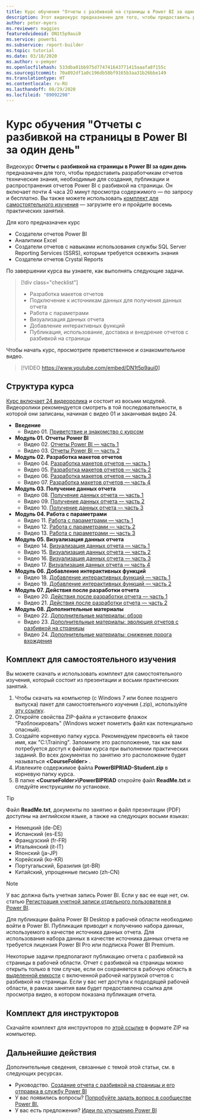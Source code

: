 ```yaml
---
title: Курс обучения "Отчеты с разбивкой на страницы в Power BI за один день"
description: Этот видеокурс предназначен для того, чтобы предоставить разработчикам отчетов технические знания, необходимые для создания, публикации и распространения отчетов Power BI с разбивкой на страницы.
author: peter-myers
ms.reviewer: maggies
featuredvideoid: DN1t5p9aui0
ms.service: powerbi
ms.subservice: report-builder
ms.topic: tutorial
ms.date: 03/18/2020
ms.author: v-pemyer
ms.openlocfilehash: 533dba01bb975d774741643771415aaafa8f155c
ms.sourcegitcommit: 70a892df1a0c196db58bf9165b3aa31b26bbe149
ms.translationtype: HT
ms.contentlocale: ru-RU
ms.lasthandoff: 08/29/2020
ms.locfileid: "89092298"
---
```

# <a name="power-bi-paginated-reports-in-a-day-course"></a>Курс обучения "Отчеты с разбивкой на страницы в Power BI за один день"

Видеокурс **Отчеты с разбивкой на страницы в Power BI за один день** предназначен для того, чтобы предоставить разработчикам отчетов технические знания, необходимые для создания, публикации и распространения отчетов Power BI с разбивкой на страницы. Он включает почти 4 часа 20 минут просмотра содержимого — по запросу и бесплатно. Вы также можете использовать [комплект для самостоятельного изучения](#self-study-kit) — загрузите его и пройдите восемь практических занятий.

Для кого предназначен курс

- Создатели отчетов Power BI
- Аналитики Excel
- Создатели отчетов с навыками использования службы SQL Server Reporting Services (SSRS), которым требуется освежить знания
- Создатели отчетов Crystal Reports

По завершении курса вы узнаете, как выполнять следующие задачи.

> [!div class="checklist"]
> - Разработка макетов отчетов
> - Подключение к источникам данных для получения данных отчета
> - Работа с параметрами
> - Визуализация данных отчета
> - Добавление интерактивных функций
> - Публикация, использование, доставка и внедрение отчетов с разбивкой на страницы

Чтобы начать курс, просмотрите приветственное и ознакомительное видео.

> [!VIDEO https://www.youtube.com/embed/DN1t5p9aui0]

## <a name="course-outline"></a>Структура курса

[Курс включает 24 видеоролика](https://www.youtube.com/playlist?list=PL1N57mwBHtN1icIhpjQOaRL8r9G-wytpT) и состоит из восьми модулей. Видеоролики рекомендуется смотреть в той последовательности, в которой они записаны, начиная с видео 01 и заканчивая видео 24.

- **Введение**
  - Видео 01. [Приветствие и знакомство с курсом](https://www.youtube.com/watch?v=DN1t5p9aui0&list=PL1N57mwBHtN1icIhpjQOaRL8r9G-wytpT)
- **Модуль 01. Отчеты Power BI**
  - Видео 02. [Отчеты Power BI — часть 1](https://www.youtube.com/watch?v=s6Amctk3Z_g&list=PL1N57mwBHtN1icIhpjQOaRL8r9G-wytpT)
  - Видео 03. [Отчеты Power BI — часть 2](https://www.youtube.com/watch?v=jXTiYJKw1Rs&list=PL1N57mwBHtN1icIhpjQOaRL8r9G-wytpT)
- **Модуль 02. Разработка макетов отчетов**
  - Видео 04. [Разработка макетов отчетов — часть 1](https://www.youtube.com/watch?v=EjHANN3rGNs&list=PL1N57mwBHtN1icIhpjQOaRL8r9G-wytpT)
  - Видео 05. [Разработка макетов отчетов — часть 2](https://www.youtube.com/watch?v=2CZIrJU_HZU&list=PL1N57mwBHtN1icIhpjQOaRL8r9G-wytpT)
  - Видео 06. [Разработка макетов отчетов — часть 3](https://www.youtube.com/watch?v=eaFFzkT6pxE&list=PL1N57mwBHtN1icIhpjQOaRL8r9G-wytpT)
  - Видео 07. [Разработка макетов отчетов — часть 4](https://www.youtube.com/watch?v=0z576TI27Vg&list=PL1N57mwBHtN1icIhpjQOaRL8r9G-wytpT)
- **Модуль 03. Получение данных отчета**
  - Видео 08. [Получение данных отчета — часть 1](https://www.youtube.com/watch?v=SHGTTYXtio0&list=PL1N57mwBHtN1icIhpjQOaRL8r9G-wytpT)
  - Видео 09. [Получение данных отчета — часть 2](https://www.youtube.com/watch?v=1Dzd9wb7XUY&list=PL1N57mwBHtN1icIhpjQOaRL8r9G-wytpT)
  - Видео 10. [Получение данных отчета — часть 3](https://www.youtube.com/watch?v=OFXG7sl5L2o&list=PL1N57mwBHtN1icIhpjQOaRL8r9G-wytpT)
- **Модуль 04. Работа с параметрами**
  - Видео 11. [Работа с параметрами — часть 1](https://www.youtube.com/watch?v=o7WaK88kheA&list=PL1N57mwBHtN1icIhpjQOaRL8r9G-wytpT)
  - Видео 12. [Работа с параметрами — часть 2](https://www.youtube.com/watch?v=okj6wO72clQ&list=PL1N57mwBHtN1icIhpjQOaRL8r9G-wytpT)
  - Видео 13. [Работа с параметрами — часть 3](https://www.youtube.com/watch?v=13-6sWIRD74&list=PL1N57mwBHtN1icIhpjQOaRL8r9G-wytpT)
- **Модуль 05. Визуализация данных отчета**
  - Видео 14. [Визуализация данных отчета — часть 1](https://www.youtube.com/watch?v=b4TxBBtOWSw&list=PL1N57mwBHtN1icIhpjQOaRL8r9G-wytpT)
  - Видео 15. [Визуализация данных отчета — часть 2](https://www.youtube.com/watch?v=JhEa_TugXeE&list=PL1N57mwBHtN1icIhpjQOaRL8r9G-wytpT)
  - Видео 16. [Визуализация данных отчета — часть 3](https://www.youtube.com/watch?v=dliLsRvQB-c&list=PL1N57mwBHtN1icIhpjQOaRL8r9G-wytpT)
  - Видео 17. [Визуализация данных отчета — часть 4](https://www.youtube.com/watch?v=5yHxuRRP_eU&list=PL1N57mwBHtN1icIhpjQOaRL8r9G-wytpT)
- **Модуль 06. Добавление интерактивных функций**
  - Видео 18. [Добавление интерактивных функций — часть 1](https://www.youtube.com/watch?v=LInMHpTEaI0&list=PL1N57mwBHtN1icIhpjQOaRL8r9G-wytpT)
  - Видео 19. [Добавление интерактивных функций — часть 2](https://www.youtube.com/watch?v=b_pr1xsbRJc&list=PL1N57mwBHtN1icIhpjQOaRL8r9G-wytpT)
- **Модуль 07. Действия после разработки отчета**
  - Видео 20. [Действия после разработки отчета — часть 1](https://www.youtube.com/watch?v=1CgDVDslwvs&list=PL1N57mwBHtN1icIhpjQOaRL8r9G-wytpT)
  - Видео 21. [Действия после разработки отчета — часть 2](https://www.youtube.com/watch?v=KRwtl7h0ynI&list=PL1N57mwBHtN1icIhpjQOaRL8r9G-wytpT)
- **Модуль 08. Дополнительные материалы**
  - Видео 22. [Дополнительные материалы: обзор](https://www.youtube.com/watch?v=w5zlJ8BodxI&list=PL1N57mwBHtN1icIhpjQOaRL8r9G-wytpT)
  - Видео 23. [Дополнительные материалы: эволюция отчетов с разбивкой на страницы](https://www.youtube.com/watch?v=pevpai65MvY&list=PL1N57mwBHtN1icIhpjQOaRL8r9G-wytpT)
  - Видео 24. [Дополнительные материалы: снижение порога вхождения](https://www.youtube.com/watch?v=vu32LfckCt8&list=PL1N57mwBHtN1icIhpjQOaRL8r9G-wytpT)

## <a name="self-study-kit"></a>Комплект для самостоятельного изучения

Вы можете скачать и использовать комплект для самостоятельного изучения, который состоит из презентации и восьми практических занятий.

1. Чтобы скачать на компьютер (с Windows 7 или более позднего выпуска) пакет для самостоятельного изучения (.zip), используйте [эту ссылку](https://aka.ms/priad-student).
1. Откройте свойства ZIP-файла и установите флажок "Разблокировать" (Windows может пометить файл как потенциально опасный).
1. Создайте корневую папку курса. Рекомендуем присвоить ей такое имя, как "C:\Training". Запомните это расположение, так как вам потребуется доступ к файлам курса при выполнении практических заданий. Во всех документах по занятию это расположение будет называться **&lt;CourseFolder&gt;** .
1. Извлеките содержимое файла **PowerBIPRIAD-Student.zip** в корневую папку курса.
1. В папке **&lt;CourseFolder&gt;\PowerBIPRIAD** откройте файл **ReadMe.txt** и следуйте инструкциям по установке.

> [!TIP]
> Файл **ReadMe.txt**, документы по занятию и файл презентации (PDF) доступны на английском языке, а также на следующих восьми языках:
> - Немецкий (de-DE)
> - Испанский (es-ES)
> - Французский (fr-FR)
> - Итальянский (it-IT)
> - Японский (ja-JP)
> - Корейский (ko-KR)
> - Португальский, Бразилия (pt-BR)
> - Китайский, упрощенные письмо (zh-CN)

> [!NOTE]
> У вас должна быть учетная запись Power BI. Если у вас ее еще нет, см. статью [Регистрация учетной записи отдельного пользователя в Power BI](../fundamentals/service-self-service-signup-for-power-bi.md).
>
> Для публикации файла Power BI Desktop в рабочей области необходимо войти в Power BI. Публикация приводит к получению набора данных, используемого в качестве источника данных отчета. Для использования набора данных в качестве источника данных отчета не требуется лицензия Power BI Pro или подписка Power BI Premium.
>
> Некоторые задачи предполагают публикацию отчета с разбивкой на страницы в рабочей области. Отчет с разбивкой на страницы можно открыть только в том случае, если он сохраняется в рабочую область в [выделенной емкости](../admin/service-premium-what-is.md#dedicated-capacities) с включенной рабочей нагрузкой отчетов с разбивкой на страницы. Если у вас нет доступа к подходящей рабочей области, в рамках занятия вам будет предоставлена ссылка для просмотра видео, в котором показана публикация отчета.

## <a name="instructor-kit"></a>Комплект для инструкторов

Скачайте комплект для инструкторов по [этой ссылке](https://aka.ms/priad-instructor) в формате ZIP на компьютер.

## <a name="next-steps"></a>Дальнейшие действия

Дополнительные сведения, связанные с темой этой статьи, см. в следующих ресурсах.

- Руководство. [Создание отчета с разбивкой на страницы и его отправка в службу Power BI](../paginated-reports/paginated-reports-quickstart-aw.md)
- У вас появились вопросы? [Попробуйте задать вопрос в сообществе Power BI.](https://community.powerbi.com/)
- У вас есть предложения? [Идеи по улучшению Power BI](https://ideas.powerbi.com/)
